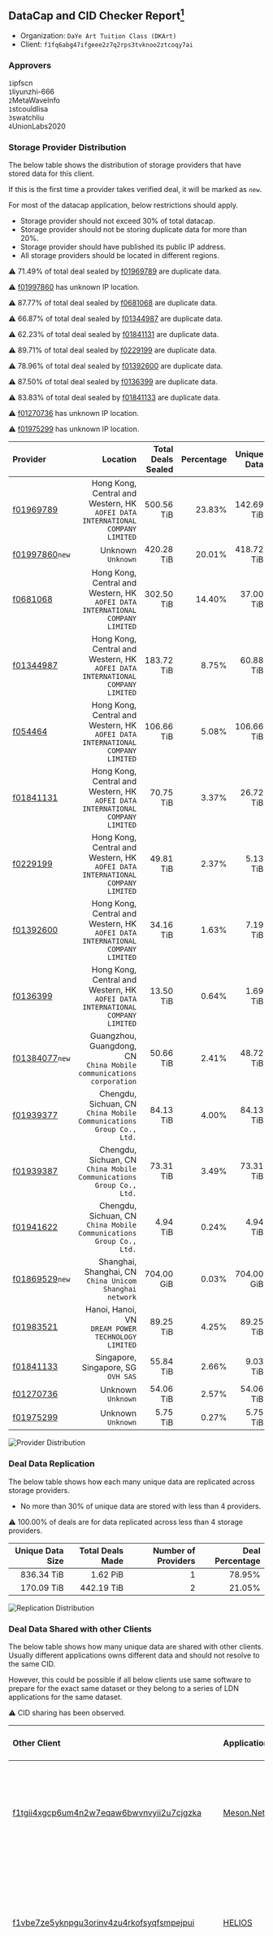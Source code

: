 ## DataCap and CID Checker Report[^1]
 - Organization: `DaYe Art Tuition Class (DKArt) `
 - Client: `f1fq6abg47ifgeee2z7q2rps3tvknoo2ztcoqy7ai`
### Approvers
`1`ipfscn<br/>`1`liyunzhi-666<br/>`2`MetaWaveInfo<br/>`1`stcouldlisa<br/>`3`swatchliu<br/>`4`UnionLabs2020

### Storage Provider Distribution
The below table shows the distribution of storage providers that have stored data for this client.

If this is the first time a provider takes verified deal, it will be marked as `new`.

For most of the datacap application, below restrictions should apply.
 - Storage provider should not exceed 30% of total datacap.
 - Storage provider should not be storing duplicate data for more than 20%.
 - Storage provider should have published its public IP address.
 - All storage providers should be located in different regions.

⚠️ 71.49% of total deal sealed by [f01969789](https://filfox.info/en/address/f01969789) are duplicate data.

⚠️ [f01997860](https://filfox.info/en/address/f01997860) has unknown IP location.

⚠️ 87.77% of total deal sealed by [f0681068](https://filfox.info/en/address/f0681068) are duplicate data.

⚠️ 66.87% of total deal sealed by [f01344987](https://filfox.info/en/address/f01344987) are duplicate data.

⚠️ 62.23% of total deal sealed by [f01841131](https://filfox.info/en/address/f01841131) are duplicate data.

⚠️ 89.71% of total deal sealed by [f0229199](https://filfox.info/en/address/f0229199) are duplicate data.

⚠️ 78.96% of total deal sealed by [f01392600](https://filfox.info/en/address/f01392600) are duplicate data.

⚠️ 87.50% of total deal sealed by [f0136399](https://filfox.info/en/address/f0136399) are duplicate data.

⚠️ 83.83% of total deal sealed by [f01841133](https://filfox.info/en/address/f01841133) are duplicate data.

⚠️ [f01270736](https://filfox.info/en/address/f01270736) has unknown IP location.

⚠️ [f01975299](https://filfox.info/en/address/f01975299) has unknown IP location.

| Provider                                                    |                                                                          Location | Total Deals Sealed | Percentage | Unique Data | Duplicate Deals |
| :---------------------------------------------------------- | --------------------------------------------------------------------------------: | -----------------: | ---------: | ----------: | --------------: |
| [f01969789](https://filfox.info/en/address/f01969789)       | Hong Kong, Central and Western, HK<br/>`AOFEI DATA INTERNATIONAL COMPANY LIMITED` |         500.56 TiB |     23.83% |  142.69 TiB |          71.49% |
| [f01997860](https://filfox.info/en/address/f01997860)`new`  |                                                             Unknown<br/>`Unknown` |         420.28 TiB |     20.01% |  418.72 TiB |           0.37% |
| [f0681068](https://filfox.info/en/address/f0681068)         | Hong Kong, Central and Western, HK<br/>`AOFEI DATA INTERNATIONAL COMPANY LIMITED` |         302.50 TiB |     14.40% |   37.00 TiB |          87.77% |
| [f01344987](https://filfox.info/en/address/f01344987)       | Hong Kong, Central and Western, HK<br/>`AOFEI DATA INTERNATIONAL COMPANY LIMITED` |         183.72 TiB |      8.75% |   60.88 TiB |          66.87% |
| [f054464](https://filfox.info/en/address/f054464)           | Hong Kong, Central and Western, HK<br/>`AOFEI DATA INTERNATIONAL COMPANY LIMITED` |         106.66 TiB |      5.08% |  106.66 TiB |           0.00% |
| [f01841131](https://filfox.info/en/address/f01841131)       | Hong Kong, Central and Western, HK<br/>`AOFEI DATA INTERNATIONAL COMPANY LIMITED` |          70.75 TiB |      3.37% |   26.72 TiB |          62.23% |
| [f0229199](https://filfox.info/en/address/f0229199)         | Hong Kong, Central and Western, HK<br/>`AOFEI DATA INTERNATIONAL COMPANY LIMITED` |          49.81 TiB |      2.37% |    5.13 TiB |          89.71% |
| [f01392600](https://filfox.info/en/address/f01392600)       | Hong Kong, Central and Western, HK<br/>`AOFEI DATA INTERNATIONAL COMPANY LIMITED` |          34.16 TiB |      1.63% |    7.19 TiB |          78.96% |
| [f0136399](https://filfox.info/en/address/f0136399)         | Hong Kong, Central and Western, HK<br/>`AOFEI DATA INTERNATIONAL COMPANY LIMITED` |          13.50 TiB |      0.64% |    1.69 TiB |          87.50% |
| [f01384077](https://filfox.info/en/address/f01384077)`new`  |            Guangzhou, Guangdong, CN<br/>`China Mobile communications corporation` |          50.66 TiB |      2.41% |   48.72 TiB |           3.82% |
| [f01939377](https://filfox.info/en/address/f01939377)       |            Chengdu, Sichuan, CN<br/>`China Mobile Communications Group Co., Ltd.` |          84.13 TiB |      4.00% |   84.13 TiB |           0.00% |
| [f01939387](https://filfox.info/en/address/f01939387)       |            Chengdu, Sichuan, CN<br/>`China Mobile Communications Group Co., Ltd.` |          73.31 TiB |      3.49% |   73.31 TiB |           0.00% |
| [f01941622](https://filfox.info/en/address/f01941622)       |            Chengdu, Sichuan, CN<br/>`China Mobile Communications Group Co., Ltd.` |           4.94 TiB |      0.24% |    4.94 TiB |           0.00% |
| [f01869529](https://filfox.info/en/address/f01869529)`new`  |                        Shanghai, Shanghai, CN<br/>`China Unicom Shanghai network` |         704.00 GiB |      0.03% |  704.00 GiB |           0.00% |
| [f01983521](https://filfox.info/en/address/f01983521)       |                             Hanoi, Hanoi, VN<br/>`DREAM POWER TECHNOLOGY LIMITED` |          89.25 TiB |      4.25% |   89.25 TiB |           0.00% |
| [f01841133](https://filfox.info/en/address/f01841133)       |                                            Singapore, Singapore, SG<br/>`OVH SAS` |          55.84 TiB |      2.66% |    9.03 TiB |          83.83% |
| [f01270736](https://filfox.info/en/address/f01270736)       |                                                             Unknown<br/>`Unknown` |          54.06 TiB |      2.57% |   54.06 TiB |           0.00% |
| [f01975299](https://filfox.info/en/address/f01975299)       |                                                             Unknown<br/>`Unknown` |           5.75 TiB |      0.27% |    5.75 TiB |           0.00% |

![Provider Distribution](https://raw.githubusercontent.com/data-preservation-programs/filplus-checker-assets/main/filecoin-project/filecoin-plus-large-datasets/issues/888/1673345214376.png)
### Deal Data Replication
The below table shows how each many unique data are replicated across storage providers.
- No more than 30% of unique data are stored with less than 4 providers.

⚠️ 100.00% of deals are for data replicated across less than 4 storage providers.

| Unique Data Size | Total Deals Made | Number of Providers | Deal Percentage |
| ---------------: | ---------------: | ------------------: | --------------: |
|       836.34 TiB |         1.62 PiB |                   1 |          78.95% |
|       170.09 TiB |       442.19 TiB |                   2 |          21.05% |

![Replication Distribution](https://raw.githubusercontent.com/data-preservation-programs/filplus-checker-assets/main/filecoin-project/filecoin-plus-large-datasets/issues/888/1673345215377.png)
### Deal Data Shared with other Clients
The below table shows how many unique data are shared with other clients.
Usually different applications owns different data and should not resolve to the same CID.

However, this could be possible if all below clients use same software to prepare for the exact same dataset or they belong to a series of LDN applications for the same dataset.

⚠️ CID sharing has been observed.

| Other Client                                                                                                                                                                                                              | Application                                                                                                       | Total Deals Affected | Unique CIDs | Approvers                                                                                                                                                                                                          |
| :------------------------------------------------------------------------------------------------------------------------------------------------------------------------------------------------------------------------ | :---------------------------------------------------------------------------------------------------------------- | -------------------: | ----------: | :----------------------------------------------------------------------------------------------------------------------------------------------------------------------------------------------------------------- |
| [f1tgii4xgcp6um4n2w7eqaw6bwvnvyii2u7cjgzka](https://filfox.info/en/address/f1tgii4xgcp6um4n2w7eqaw6bwvnvyii2u7cjgzka)                                                                                                     | [Meson\.Network ](https://github.com/filecoin-project/filecoin-plus-large-datasets/issues/187)                    |           131.03 TiB |         401 | `1`1475Notary<br/>`1`Fenbushi-Filecoin<br/>`1`galen-mcandrew<br/>`1`KodaRobotDog<br/>`2`MetaWaveInfo<br/>`1`psh0691<br/>`3`swatchliu<br/>`1`TimWilliams00<br/>`1`UnionLabs2020<br/>`1`XnMatrixSV                   |
| [f1vbe7ze5yknpgu3orinv4zu4rkofsyqfsmpejpui](https://filfox.info/en/address/f1vbe7ze5yknpgu3orinv4zu4rkofsyqfsmpejpui)                                                                                                     | [HELIOS](https://github.com/filecoin-project/filecoin-plus-large-datasets/issues/305)                             |            81.34 TiB |         241 | `1`1475Notary<br/>`1`DarnellWashington<br/>`2`Fenbushi-Filecoin<br/>`1`KodaRobotDog<br/>`1`liyunzhi-666<br/>`1`MetaWaveInfo<br/>`3`rayshitou<br/>`1`Reiers<br/>`4`swatchliu<br/>`2`UnionLabs2020<br/>`1`XnMatrixSV |
| [f1quofpadzcqlonmz7v3mv7dfqvm5hdztucdsjqsy](https://filfox.info/en/address/f1quofpadzcqlonmz7v3mv7dfqvm5hdztucdsjqsy)                                                                                                     | [HENAN 863 SOFTWARE CO\., LTD](https://github.com/filecoin-project/filecoin-plus-large-datasets/issues/468)       |            66.69 TiB |         197 | `1`MatrixStorage<br/>`3`MetaWaveInfo<br/>`1`MRJAVAZHAO<br/>`3`PluskitOfficial<br/>`3`swatchliu<br/>`2`UnionLabs2020<br/>`1`YuanHeHK                                                                                |
| [f1csetl7nor3qie2cehx7axf2ai3nedmowj53xwsa](https://filfox.info/en/address/f1csetl7nor3qie2cehx7axf2ai3nedmowj53xwsa)                                                                                                     | `NOAA GOES---Piero`                                                                                               |            63.38 TiB |         444 | Unknown                                                                                                                                                                                                            |
| [f1wr6rwwqckh6um2hynaym2t4mniev5b675kbf5ni](https://filfox.info/en/address/f1wr6rwwqckh6um2hynaym2t4mniev5b675kbf5ni)                                                                                                     | [Ctrip Global Shopping](https://github.com/filecoin-project/filecoin-plus-large-datasets/issues/303)              |            62.34 TiB |         206 | `2`Fenbushi-Filecoin<br/>`1`kernelogic<br/>`1`KodaRobotDog<br/>`2`MetaWaveInfo<br/>`2`rayshitou<br/>`2`swatchliu<br/>`1`UnionLabs2020<br/>`2`XnMatrixSV                                                            |
| [f127l5waa4pw6k3sm4e7wxevc4fe5uz7dyt4mxa3i](https://filfox.info/en/address/f127l5waa4pw6k3sm4e7wxevc4fe5uz7dyt4mxa3i)                                                                                                     | `Pangod`                                                                                                          |            47.09 TiB |         232 | Unknown                                                                                                                                                                                                            |
| [f1ugo3abkmmb4pb2atxz5oqqgwsd27b4p6k52f2va](https://filfox.info/en/address/f1ugo3abkmmb4pb2atxz5oqqgwsd27b4p6k52f2va)                                                                                                     | [Yuepass Technology Company Limited](https://github.com/filecoin-project/filecoin-plus-large-datasets/issues/429) |            39.91 TiB |         188 | `1`Fenbushi-Filecoin<br/>`1`liyunzhi-666<br/>`2`MetaWaveInfo<br/>`1`stcouldlisa<br/>`2`swatchliu<br/>`1`UnionLabs2020<br/>`1`UnionLabs2022                                                                         |
| [f1znd7uramgqquelcgefo5xgozopd3nga73hhywpy](https://filfox.info/en/address/f1znd7uramgqquelcgefo5xgozopd3nga73hhywpy)                                                                                                     | [BotSmart ](https://github.com/filecoin-project/filecoin-plus-large-datasets/issues/373)                          |            29.84 TiB |         145 | `1`Alex11801<br/>`2`fireflyHZ<br/>`2`ipfscn<br/>`2`MetaWaveInfo<br/>`2`swatchliu<br/>`1`UnionLabs2020                                                                                                              |
| [f1a2rdwwor3kq6mv7nveuxhux7rxtj6iyjs7hfswa](https://filfox.info/en/address/f1a2rdwwor3kq6mv7nveuxhux7rxtj6iyjs7hfswa)                                                                                                     | `Worldkan`                                                                                                        |            27.94 TiB |         211 | Unknown                                                                                                                                                                                                            |
| [f1bb2z36lpq3pnwiiowiraagpzqnpow4bonjacx7a](https://filfox.info/en/address/f1bb2z36lpq3pnwiiowiraagpzqnpow4bonjacx7a)                                                                                                     | [Hola Space](https://github.com/filecoin-project/filecoin-plus-large-datasets/issues/362)                         |            27.81 TiB |          89 | `1`1475Notary<br/>`2`MatrixStorage<br/>`1`MetaWaveInfo<br/>`1`MRJAVAZHAO<br/>`2`PluskitOfficial<br/>`2`psh0691<br/>`3`swatchliu<br/>`1`UnionLabs2022                                                               |
| [f1rkmhotssjif6ucrosls7oewjz6pr2v2eygfjyui](https://filfox.info/en/address/f1rkmhotssjif6ucrosls7oewjz6pr2v2eygfjyui)                                                                                                     | `Weipaitang`                                                                                                      |            17.53 TiB |          88 | Unknown                                                                                                                                                                                                            |
| [f1ibuglt2lzlyf7vnmtzmuykcfgl2pn2fxym5dibi](https://filfox.info/en/address/f1ibuglt2lzlyf7vnmtzmuykcfgl2pn2fxym5dibi)                                                                                                     | [Appstest](https://github.com/filecoin-project/filecoin-plus-large-datasets/issues/346)                           |            15.78 TiB |          98 | `1`Fenbushi-Filecoin<br/>`4`MetaWaveInfo<br/>`1`stcouldlisa<br/>`3`swatchliu<br/>`3`UnionLabs2020                                                                                                                  |
| [f1vykg3elgzoa3lpzf5xo6rbcghzr5ifat757mucq](https://filfox.info/en/address/f1vykg3elgzoa3lpzf5xo6rbcghzr5ifat757mucq)                                                                                                     | [Hailiang Mingyou Online](https://github.com/filecoin-project/filecoin-plus-large-datasets/issues/51)             |            13.09 TiB |          87 | `1`DarnellWashington<br/>`2`Fenbushi-Filecoin<br/>`1`MRJAVAZHAO<br/>`2`ozhtdong<br/>`1`rayshitou<br/>`2`swatchliu<br/>`2`TimWilliams00<br/>`1`XnMatrixSV                                                           |
| [f1cf2pp6bgu6vvxfuau6bsmiibhrc7v3gvjsyseay](https://filfox.info/en/address/f1cf2pp6bgu6vvxfuau6bsmiibhrc7v3gvjsyseay)                                                                                                     | `Public Data-FlyBrain`                                                                                            |             1.03 TiB |           5 | Unknown                                                                                                                                                                                                            |
| [f3u3unadf654vezf62cd4jo6r7h6qpkx26g5amcdc<br/>3oe6rmpmk2nfosfd2kjkdhj4ndvr626gsm7fhpmt7<br/>gg2q](https://filfox.info/en/address/f3u3unadf654vezf62cd4jo6r7h6qpkx26g5amcdc3oe6rmpmk2nfosfd2kjkdhj4ndvr626gsm7fhpmt7gg2q) | [Runtu Information Technology](https://github.com/filecoin-project/filecoin-plus-client-onboarding/issues/1150)   |           448.00 GiB |           4 |                                                                                                                                                                                                                    |

[^1]: To manually trigger this report, add a comment with text `checker:manualTrigger`
